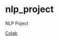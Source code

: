 # nlp_project

NLP Poject

[Colab](https://colab.research.google.com/drive/1Mzdq8AzbR4NTqnWNJSCyWkdE0hX7Okth?usp=sharing "Colab Notebook")
